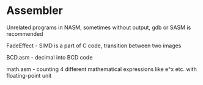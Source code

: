 # Assembler
Unrelated programs in NASM, sometimes without output, gdb or SASM is recommended

FadeEffect - SIMD is a part of C code, transition between two images 

BCD.asm - decimal into BCD code

math.asm - counting 4 different mathematical expressions like e^x etc. with floating-point unit
